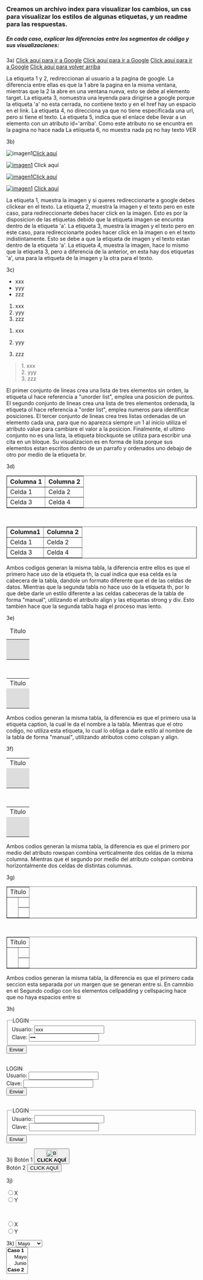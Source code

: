 ### Creamos un archivo index para visualizar los cambios, un css para visualizar los estilos de algunas etiquetas, y un readme para las respuestas.

##### En cada caso, explicar las diferencias entre los segmentos de código y sus visualizaciones:

3a)
<a href="http://www.google.com.ar">Click aquí para ir a Google</a> 
<a href="http://www.google.com.ar" target="_blank">Click aquí para ir a Google</a> 
<a href="http://www. google.com.ar" type="text/html" hreflang="es" charset="utf-8" rel="help"> 
<a href="#">Click aquí para ir a Google</a> 
<a href="#arriba">Click aquí para volver arriba</a>
<a name="arriba" id="arriba"></a>

La etiqueta 1 y 2, redireccionan al usuario a la pagina de google. La diferencia entre ellas es que la 1 abre la pagina en la misma ventana, mientras que la 2 la abre en una ventana nueva, esto se debe al elemento target.
La etiqueta 3, nomuestra una leyenda para dirigirse a google porque la etiqueta 'a' no esta cerrada, no contiene texto y en el href hay un espacio en el link.
La etiqueta 4, no direcciona ya que no tiene especificada una url, pero si tiene el texto.
La etiqueta 5, indica que el enlace debe llevar a un elemento con un atributo id='arriba'. Como este atributo no se encuntra en la pagina no hace nada
La etiiqueta 6, no muestra nada pq no hay texto VER

3b)
<p><img src="im1.jpg" alt="imagen1" /><a href="http://www.google.com.ar">Click aquí</a></p> 
<p><a href="http://www.google.com.ar"><img src="im1.jpg" alt="imagen1" /></a> Click aquí</p> 
<p><a href="http://www.google.com.ar"><img src="im1.jpg" alt="imagen1" />Click aquí</a></p> 
<p><a href="http://www.google.com.ar"><img src="im1.jpg" alt="imagen1" /></a> <a href="http://www.google.com.ar">Click aquí</a></p>

La etiqueta 1, muestra la imagen y si queres redireccionarte a google debes clickear en el texto.
La etiqueta 2, muestra la imagen y el texto pero en este caso, para redireccionarte debes hacer click en la imagen. Esto es por la disposicion de las etiquetas debido que la etiqueta imagen se encuntra dentro de la etiqueta 'a'.
La etiqueta 3, muestra la imagen y el texto pero en este caso, para redireccionarte podes hacer click en la imagen o en el texto indistintamente. Esto se debe a que la etiqueta de imagen y el texto estan dentro de la etiqueta 'a'.
La etiqueta 4, muestra la imagen, hace lo mismo que la etiqueta 3, pero a diferencia de la anterior, en esta hay dos etiquetas 'a', una para la etiqueta de la imagen y la otra para el texto.

3c)
<ul> 
    <li>xxx</li>
    <li>yyy</li>
    <li>zzz</li>
</ul>

<ol>
    <li>xxx</li>
    <li>yyy</li>
    <li>zzz</li>
</ol>

<ol>
    <li>xxx</li>
</ol>
<ol>
    <li value="2">yyy</li>
</ol>
<ol>
    <li
    value="3">zzz</li>
</ol>

<blockquote>
    <p>1. xxx<br />
    2. yyy<br />
    3. zzz</p>
</blockquote>

El primer conjunto de lineas crea una lista de tres elementos sin orden, la etiqueta ul hace referencia a "unorder list", emplea una posicion de puntos.
El segundo conjunto de lineas crea una lista de tres elementos ordenada, la etiqueta ol hace referencia a "order list", emplea numeros para identificar posiciones.
El tercer conjunto de lineas crea tres listas ordenadas de un elemento cada una, para que no aparezca siempre un 1 al inicio utiliza el atributo value para cambiare el valor a la posicion.
Finalmente, el ultimo conjunto no es una lista, la etiqueta blockquote se utiliza para escribir una cita en un bloque. Su visualizacion es en forma de lista porque sus elementos estan escritos dentro de un parrafo y ordenados uno debajo de otro por medio de la etiqueta br.

3d)
<table border="1" width="300">
    <tr>
        <th>Columna 1</th>
        <th>Columna 2</th>
    </tr>
    <tr>
        <td>Celda 1</td>
        <td>Celda 2</td>
    </tr>
    <tr>
        <td>Celda 3</td>
        <td>Celda 4</td>
    </tr>
</table>
    <br>
<table border="1" width="300">
    <tr>
        <td><div align="center"><strong>Columna1</strong></div></td>
        <td><div align="center"><strong>Columna 2</strong></div></td>
    </tr>
    <tr>
        <td>Celda 1</td>
        <td>Celda 2</td>
    </tr>
    <tr>
        <td>Celda 3</td>
        <td>Celda 4</td>
    </tr>
</table>
Ambos codigos generan la misma tabla, la diferencia entre ellos es que el primero hace uso de la etiqueta th, la cual indica que esa celda es la cabecera de la tabla, dandole un formato diferente que el de las celdas de datos. Mientras que la segunda tabla no hace uso de la etiqueta th, por lo que debe darle un estilo diferente a las celdas cabeceras de la tabla de forma "manual", utilizando el atributo align y las etiquetas strong y div. Esto tambien hace que la segunda tabla haga el proceso mas lento.

3e)
<table width="200">
    <caption>Título</caption>
    <tr>
        <td bgcolor="#dddddd">&nbsp;</td>
        <td bgcolor="#dddddd">&nbsp;</td>
        <td bgcolor="#dddddd">&nbsp;</td>
    </tr>
    <tr>
        <td bgcolor="#dddddd">&nbsp;</td>
        <td bgcolor="#dddddd">&nbsp;</td>
        <td bgcolor="#dddddd">&nbsp;</td>
    </tr> 
</table>
    <br>
<table width="200">
    <tr>
        <td colspan="3"><div align="center">Título</div></td>
    </tr>
    <tr>
        <td bgcolor="#dddddd">&nbsp;</td>
        <td bgcolor="#dddddd">&nbsp;</td>
        <td bgcolor="#dddddd">&nbsp;</td>
    </tr>
    <tr>
        <td bgcolor="#dddddd">&nbsp;</td>
        <td bgcolor="#dddddd">&nbsp;</td>
        <td bgcolor="#dddddd">&nbsp;</td>
    </tr>
</table>
Ambos codios generan la misma tabla, la diferencia es que el primero usa la etiqueta caption, la cual le da el nombre a la tabla. Mientras que el otro codigo, no utiliza esta etiqueta, lo cual lo obliga a darle estilo al nombre de la tabla de forma "manual", utilizando atributos como colspan y align. 

3f)
<table width="200">
    <tr>
        <td colspan="3"><div align="center">Título</div></td>
    </tr>
    <tr>
        <td rowspan="2" bgcolor="#dddddd">&nbsp;</td>
        <td bgcolor="#dddddd">&nbsp;</td>
        <td bgcolor="#dddddd">&nbsp;</td>
    </tr>
    <tr>
        <td bgcolor="#dddddd">&nbsp;</td>
        <td bgcolor="#dddddd">&nbsp;</td>
    </tr>
</table>
    <br>
<table width="200">
    <tr>
        <td colspan="3"><div align="center">Título</div></td>
    </tr>
    <tr>
        <td colspan="2" bgcolor="#dddddd">&nbsp;</td>
        <td bgcolor="#dddddd">&nbsp;</td>
    </tr>
    <tr>
        <td bgcolor="#dddddd">&nbsp;</td>
        <td bgcolor="#dddddd">&nbsp;</td>
        <td bgcolor="#dddddd">&nbsp;</td>
    </tr>
</table>
Ambos codios generan la misma tabla, la diferencia es que el primero por medio del atributo rowspan combina verticalmente dos celdas de la misma columna. Mientras que el segundo por medio del atributo colspan combina horizontalmente dos celdas de distintas columnas.

3g)
<table width="200" border="1">
    <tr>
        <td colspan="3"><div align="center">Título</div></td>
    </tr>
    <tr>
        <td colspan="2"rowspan="2">&nbsp;</td>
        <td>&nbsp;</td>
    </tr>
    <tr>
        <td width="50%">&nbsp;</td>
    </tr>
</table>
    <br>
<table width="200" border="1" cellpadding="0" cellspacing="0">
    <tr>
        <td colspan="2"><div align="center">Título</div></td>
    </tr>
    <tr>
        <td rowspan="2">&nbsp;</td>
        <td>&nbsp;</td>
    </tr>
    <tr>
        <td width="50%">&nbsp;</td>
    </tr>
</table>   
Ambos codios generan la misma tabla, la diferencia es que el primero cada seccion esta separada por un margen que se generan entre si. En camnbio en el Segundo codigo con los elementos cellpadding y cellspacing hace que no haya espacios entre si

3h)
<form id="form1" name="form1" action="procesar.php" method="post" target="_blank">
    <fieldset>
    <legend>LOGIN</legend>
    Usuario: <input type="text" id="usu1" name="usu1" value="xxx" /><br />
    Clave: <input type="password" id="clave1" name="clave1" value="xxx" />
    </fieldset>
    <input type="submit" id="boton1" name="boton1" value="Enviar" />
</form>
<br>
<form id="form2" name="form2" action="" method="get" target="_blank">
    LOGIN<br />
    <label>Usuario: <input type="text" id="usu2" name="usu2" /></label><br />
    <label>Clave: <input type="text" id="clave2" name="clave2" /></label><br />
    <input type="submit" id="boton2" name="boton2" value="Enviar" />
</form>
<br>
<form id="form3" name="form3" action="mailto:xx@xx.com” enctype=text/plain method="post" target="_blank">
    <fieldset>
        <legend>LOGIN</legend>
        Usuario: <input type="text" id="usu3" name="usu3" /><br />
        Clave: <input type="password" id="clave3" name="clave3" />
    </fieldset>
    <input type="reset" id="boton3" name="boton3" value="Enviar" />
</form>


3i)
<label>Botón 1
    <button type="button" name="boton1" id="boton1">
    <img src="im1.jpg" alt="Botón con imagen " width="30" height="20" /><br />
    <b>CLICK AQUÍ</b></button></label>
    <br>
    <label>Botón 2
    <input type="button" name="boton2" id="boton2" value="CLICK AQUÍ" />
</label>


3j)
<p>
    <label><input type="radio" name="opcion" id="X" value="X" />X</label><br />
    <label><input type="radio" name="opcion" id="Y" value="Y" />Y</label>
</p>
    <br>
<p>
    <label><input type="radio" name="opcion1" id="X" value="X" />X</label><br />
    <label><input type="radio" name="opcion2" id="Y" value="Y" />Y</label>
</p>


3k)
<select name="lista">
    <optgroup label="Caso 1">
        <option>Mayo</option>
        <option>Junio</option>
    </optgroup>
    <optgroup label="Caso 2">
        <option>Mayo</option>
        <option>Junio</option>
    </optgroup>
</select>
    <br>
<select name="lista[]" multiple="multiple">
    <optgroup label=" Caso 1">
        <option>Mayo</option>
        <option>Junio</option>
    </optgroup>
    <optgroup label=" Caso 2">
        <option>Mayo</option>
        <option>Junio</option>
    </optgroup>
</select>
